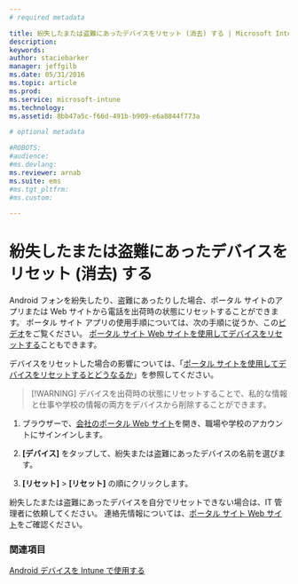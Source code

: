```yaml
---
# required metadata

title: 紛失したまたは盗難にあったデバイスをリセット (消去) する | Microsoft Intune
description:
keywords:
author: staciebarker
manager: jeffgilb
ms.date: 05/31/2016
ms.topic: article
ms.prod:
ms.service: microsoft-intune
ms.technology:
ms.assetid: 8bb47a5c-f66d-491b-b909-e6a8844f773a

# optional metadata

#ROBOTS:
#audience:
#ms.devlang:
ms.reviewer: arnab
ms.suite: ems
#ms.tgt_pltfrm:
#ms.custom:

---
```



# 紛失したまたは盗難にあったデバイスをリセット (消去) する

Android フォンを紛失したり、盗難にあったりした場合、ポータル サイトのアプリまたは Web サイトから電話を出荷時の状態にリセットすることができます。 ポータル サイト アプリの使用手順については、次の手順に従うか、この[ビデオ](http://aka.ms/ly1x17)をご覧ください。 [ポータル サイト Web サイトを使用してデバイスをリセットする](reset-your-device-cpwebsite.md)こともできます。

デバイスをリセットした場合の影響については、「[ポータル サイトを使用してデバイスをリセットするとどうなるか](what-happens-if-you-reset-your-device-using-the-company-portal-android.md)」を参照してください。

> [!WARNING] デバイスを出荷時の状態にリセットすることで、私的な情報と仕事や学校の情報の両方をデバイスから削除することができます。

1.  ブラウザーで、[会社のポータル Web サイト](http://portal.manage.microsoft.com)を開き、職場や学校のアカウントにサインインします。

2.  **[デバイス]** をタップして、紛失または盗難にあったデバイスの名前を選びます。

3.  **[リセット]** &gt; **[リセット]** の順にクリックします。

紛失したまたは盗難にあったデバイスを自分でリセットできない場合は、IT 管理者に依頼してください。 連絡先情報については、[ポータル サイト Web サイト](http://portal.manage.microsoft.com)をご確認ください。

### 関連項目
[Android デバイスを Intune で使用する](using-your-android-device-with-intune.md)



<!--HONumber=Jun16_HO2-->


